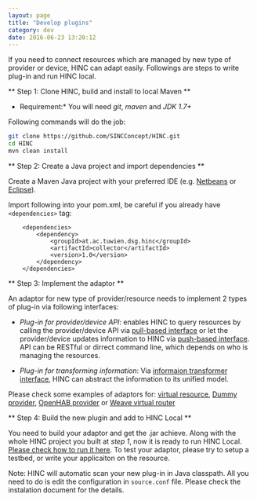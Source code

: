 ```yaml
---
layout: page
title: "Develop plugins"
category: dev
date: 2016-06-23 13:20:12
---
```


If you need to connect resources which are managed by new type of provider or device, HINC can adapt easily. Followings are steps to write plug-in and run HINC local.

** Step 1: Clone HINC, build and install to local Maven **

* Requirement:* You will need *git*, *maven* and *JDK 1.7+*

Following commands will do the job:

```sh
git clone https://github.com/SINCConcept/HINC.git
cd HINC
mvn clean install
```

** Step 2: Create a Java project and import dependencies **

Create a Maven Java project with your preferred IDE (e.g. [Netbeans](https://platform.netbeans.org/tutorials/nbm-maven-quickstart.html) or [Eclipse](http://www.mkyong.com/maven/how-to-create-a-java-project-with-maven/)). 

Import following into your pom.xml, be careful if you already have `<dependencies>` tag:

```
    <dependencies>
        <dependency>
            <groupId>at.ac.tuwien.dsg.hinc</groupId>
            <artifactId>collector</artifactId>
            <version>1.0</version>
        </dependency>
    </dependencies>
```

** Step 3: Implement the adaptor **

An adaptor for new type of provider/resource needs to implement 2 types of plug-in via following interfaces:

 - *Plug-in for provider/device API*: enables HINC to query resources by calling the provider/device API via [pull-based interface](https://github.com/SINCConcept/HINC/blob/master/collector/src/main/java/sinc/hinc/abstraction/ResourceDriver/ProviderQueryAdaptor.java) or let the provider/device updates information to HINC via [push-based interface](https://github.com/SINCConcept/HINC/blob/master/collector/src/main/java/sinc/hinc/abstraction/ResourceDriver/ProviderListenerAdaptor.java). API can be RESTful or dirrect command line, which depends on who is managing the resources.
 

 - *Plug-in for transforming information*: Via [informaion transformer interface](https://github.com/SINCConcept/HINC/tree/master/collector/src/main/java/sinc/hinc/abstraction/transformer), HINC can abstract the information to its unified model.

 Please check some examples of adaptors for: [virtual resource](https://github.com/SINCConcept/HINC/tree/master/ext-pom/TEITPlugin), [Dummy provider](https://github.com/SINCConcept/HINC/tree/master/ext-pom/DummyProvider), [OpenHAB provider](https://github.com/SINCConcept/HINC/tree/master/ext-pom/TransformOpenHAB) or [Weave virtual router](https://github.com/SINCConcept/HINC/tree/master/ext-pom/TransformWeaveRouter)

** Step 4: Build the new plugin and add to HINC Local **

You need to build your adaptor and get the .jar achieve. Along with the whole HINC project you built at *step 1*, now it is ready to run HINC Local. [Please check how to run it here](http://sincconcept.github.io/HINC/doc/installation.html). To test your adaptor, please try to setup a testbed, or write your applicaiton on the resource.

Note: HINC will automatic scan your new plug-in in Java classpath. All you need to do is edit the configuration in `source.conf` file. Please check the instalation document for the details.
